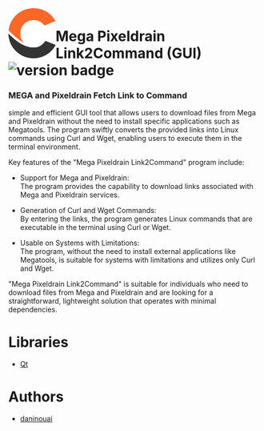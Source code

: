 <img src="https://raw.githubusercontent.com/daninouai/Mega-Pixeldrain-Link2Command/f9c14b5cd09619209cdcdc9f9b09dfcc8a7e606f/icons/icon.svg" alt="logo" align="left" height="100"/>

# Mega Pixeldrain Link2Command (GUI) <br> ![version badge](https://img.shields.io/badge/latest--release-v1.0-blue)

### MEGA and Pixeldrain Fetch Link to Command ###

simple and efficient GUI tool that allows users to download files from Mega and Pixeldrain without the need to install specific applications such as Megatools. The program swiftly converts the provided links into Linux commands using Curl and Wget, enabling users to execute them in the terminal environment.

Key features of the "Mega Pixeldrain Link2Command" program include:

* Support for Mega and Pixeldrain: <br>
The program provides the capability to download links associated with Mega and Pixeldrain services.

* Generation of Curl and Wget Commands: <br>
By entering the links, the program generates Linux commands that are executable in the terminal using Curl or Wget.

* Usable on Systems with Limitations: <br>
The program, without the need to install external applications like Megatools, is suitable for systems with limitations and utilizes only Curl and Wget.

"Mega Pixeldrain Link2Command" is suitable for individuals who need to download files from Mega and Pixeldrain and are looking for a straightforward, lightweight solution that operates with minimal dependencies.

# Libraries
* [Qt](https://www.qt.io/)

# Authors
* [daninouai](https://github.com/daninouai)
